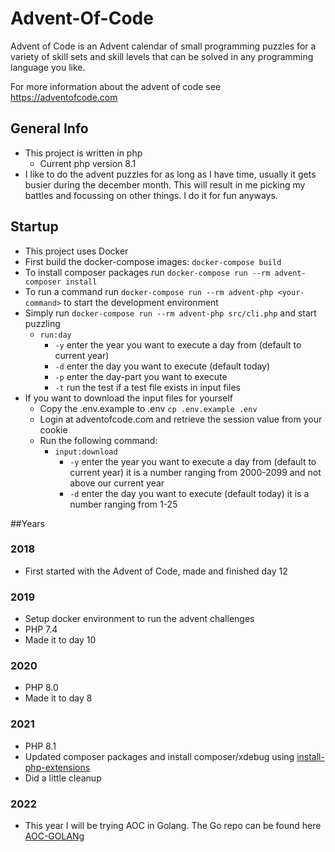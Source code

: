 # Advent-Of-Code
Advent of Code is an Advent calendar of small programming puzzles for a variety of 
skill sets and skill levels that can be solved in any programming language you like.

For more information about the advent of code see https://adventofcode.com

## General Info
* This project is written in php
  * Current php version 8.1
* I like to do the advent puzzles for as long as I have time, usually it gets busier during the december month. 
  This will result in me picking my battles and focussing on other things. I do it for fun anyways.

## Startup
* This project uses Docker
* First build the docker-compose images: ```docker-compose build```
* To install composer packages run ```docker-compose run --rm advent-composer install```
* To run a command run ```docker-compose run --rm advent-php <your-command>``` to start the development environment
* Simply run ```docker-compose run --rm advent-php src/cli.php``` and start puzzling
  * ```run:day```
    * ```-y``` enter the year you want to execute a day from (default to current year)
    * ```-d``` enter the day you want to execute (default today)
    * ```-p``` enter the day-part you want to execute
    * ```-t``` run the test if a test file exists in input files
* If you want to download the input files for yourself
  * Copy the .env.example to .env ```cp .env.example .env```
  * Login at adventofcode.com and retrieve the session value from your cookie
  * Run the following command:
    * ```input:download```
      * ```-y``` enter the year you want to execute a day from (default to current year) it is a number ranging from 2000-2099 and not above our current year
      * ```-d``` enter the day you want to execute (default today) it is a number ranging from 1-25

##Years
### 2018
* First started with the Advent of Code, made and finished day 12

### 2019
* Setup docker environment to run the advent challenges
* PHP 7.4
* Made it to day 10

### 2020
* PHP 8.0
* Made it to day 8

### 2021
* PHP 8.1
* Updated composer packages and install composer/xdebug using [install-php-extensions](https://github.com/mlocati/docker-php-extension-installer)
* Did a little cleanup

### 2022
* This year I will be trying AOC in Golang. The Go repo can be found here [AOC-GOLANg](https://github.com/yoxx/aoc-go)

